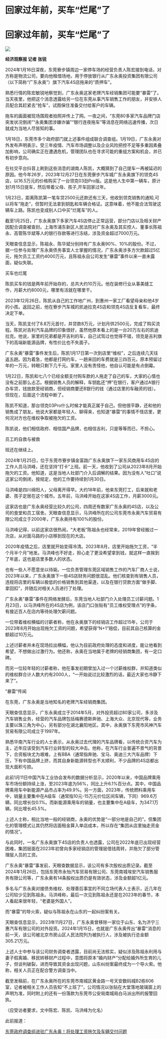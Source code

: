 # 回家过年前，买车“烂尾”了

# 回家过年前，买车“烂尾”了

![](https://inews.gtimg.com/om_bt/Oizpgc9s1JP6uLya0_PhnvCHoPpDW9ajX15TCdtNz78B8AA/1000)

**经济观察报 记者 张锐**

2024年1月16日深夜，东莞寮步镇周边一家停车场的经营负责人陈宏接到电话，对方称是物流公司，要向他租借场地，用于停放银行从广东永奥投资集团有限公司（以下简称“广东永奥”）旗下汽车4S店拖来的“质押车”。

熟悉行情的陈宏敏锐地察觉到，广东永奥这家老牌汽车经销集团可能要“暴雷”了。当天夜里，他把这个消息透露给另一位在东莞从事汽车销售工作的朋友，并安排人员配合其赶紧去“抢车”，试图保住准备交付给客户的车辆。

拖车的画面被现场围观者拍照并传上了网。一夜之间，“东莞80多家汽车品牌门店突发状况倒闭”“永奥集团涉嫌诈骗”“银行连夜拖车”等消息在网络迅速传播，次日就成为当地人尽皆知的事。

1月18日，东莞市多个政府部门就上述事件组成联合调查组。1月19日，广东永奥对外发布声明表示，受三年疫情、汽车市场调整以及企业风险把控不足等多重因素叠加影响，公司确实正在遭遇危机，管理团队也在寻求可能的重组方案和机会，并已有初步意向。

在社交平台抖音上刷到这些消息的湖南人陈凯，大概猜到了自己提车一再被延迟的原因。他今年26岁，2023年12月27日在东莞寮步汽车城广东永奥旗下的领克4S店，以16.5万元的价格购买了一台领克03劲Pro版。这是他人生中第一辆车，原计划1月15日提车，然后带着父母、孩子,开车回家过年。

1月23日，距离陈凯第一笔车贷2500元还款还有三天，他收到领克销售的通知,可以将车“拖走”，但暂时无法拿到钥匙和车辆合格证。这意味着，他不能合法驾驶这辆车上路。陈凯也变成别人口中买“烂尾车”的人。

截至1月25日，广东永奥旗下多家汽车4S店停止正常运营，部分门店以及相关财产因配合调查被查封。上海市浦东新区人民法院对广东永奥及其实控人、董事长陈祖永、高管陈华斌等人的银行存款等进行冻结，涉及资金超过7000万元。

天眼查信息显示，陈祖永、陈华斌分别持有广东永奥90%、10%的股份。不过，据一位参与处理广东永奥债务事宜人士掌握的情况，广东永奥涉多方欠款超过5亿元，拖欠员工工资约4000万元，且陈祖永自公司发生“暴雷”事件以来一直未露面，疑似失联。

买车也烂尾

陈凯买车的钱是两年前开始存的，总共大约10万元。他在装修行业从事美缝工作，月薪大约8000元，哪里有活就在哪里干。

2023年12月26日，陈凯从自己的工作地广州，到惠州一家工厂看望母亲和他4岁的小孩。返回之前，他在寮步汽车城的凯迪拉克4S店和领克4S店反复看车，最终决定下单。

当天，陈凯支付了8.8万元首付，并贷款8万元，计划月供2500元，完成了购买流程。陈凯对吉利汽车品牌的印象很好，虽然他原本看上的是一台20万左右的凯迪拉克。他说，家里的兄弟都是开吉利的车，自己试驾过也觉得不错，领克是吉利旗下的高端新能源品牌，有性价比也不失面子。

广东永奥“暴雷”事件发生后，陈凯1月17日第一次到店里“维权”，之后连续几天往返五趟。因为着急，他都是打网约车，一趟来回的车费就是三四百元，原本预留过年的一万元，转眼只剩下几千元。家里人没有责怪他，他自认可能是有点倒霉。

1月22日，陈凯和七八个已经全额支付购车款的人拖走了自己的车，大家的心情也没有之前那么忐忑。根据销售人员的解释，车钥匙还“押”在银行，客户通过A银行办车贷，钱放款至经销商，但经销商要还B银行的钱（通过店里的车融资的钱）。但现在，后面这个流程中断了。

陈凯不知道，那台领克03Pro什么时候才能真正属于自己。但他很平静，还和他的销售成了朋友。他说大家都是年轻人、聊得来，也知道“暴雷”的事情不怪店里，更何况对方也在维权争取被拖欠的工资。

陈凯说，他们相信政府、相信国产品牌，也相信吉利，只是等等而已，不担心。

员工的自救与被救

班还在继续上。

2024年1月25日，位于东莞市寮步镇金富路广东永奥旗下一家东风商用车4S店的工作人员马洪峰，还在坚持“打卡”上班。前一天，他收到了公司从2023年8月开始拖欠的工资。他知道，这是当地人社部门介入后调解的结果。因为没有人“吐口”说这家公司倒闭，按规定，他的工作要持续到1月30日。

马洪峰是四川绵阳人，父母离开得早。大约18年前，他来东莞打工，后来就和老婆、孩子定居在这个城市。五年前，马洪峰开始在这家4S店工作，月薪3000元。

这家店也是广东永奥经营比较久的公司，四周还有数家广东永奥的4S店，以及公司的食堂和员工宿舍。天眼查信息显示，马洪峰所在的公司东莞市永奥汽车贸易有限公司成立于2000年，广东永奥持有100%的股份。

马洪峰记得，以前这家店很热闹，“大老板”陈祖永也经常来，2019年曾经搬过一次店，从对面马路的小店移到现在的大店。

2020年疫情之后，店里就开始变得冷清。2023年8月，店里开始拖欠工资，“半个月半个月”地发。马洪峰也不好走，担心走了更没希望拿到钱，就这样一直挨到了年底，这也是店里多数人的状态。

也有一些人不愿意坐以待毙。一位负责管理东莞区域销售工作的汽车厂商人士说，2023年以来，广东永奥旗下一些4S店财务问题很混乱。他们核查到有销售人员，违规将店里的车辆以极低的价格销售到其他渠道，以及在银行贷款方面“做手脚、拿回扣”，并随后对相关人员进行了处理。

广东永奥“暴雷”事件在网络发酵后，东莞当地人社部门介入处理员工讨薪问题。1月23日，以马洪峰所在的4S店为例，该店门口张贴有“员工维权受理点”的字条，有接近百人在店内等待处理欠薪问题。

一位带着维权横幅的讨薪者称，他在永奥旗下的经销店工作超过15年，公司于2023年8月开始出现拖欠工资的问题，希望获得“N+1”赔偿，目前其自己核算的金额超过10万元。

上述讨薪者并未在现场拉出横幅，他认为目前政府处理的态度和进度，能让他看到希望，不想做出过激行为。他还称，永奥在当地属于老牌的经销商集团，有一定口碑。

而另一位较年轻的讨薪者称，他在事发初期曾加入过一个讨薪维权群，并知道类似的维权群合计人数大约有2000人，“一开始说过比较激烈的话，最近大家也冷静下来了”。

“暴雷”传闻

在东莞，广东永奥是当地知名的老牌汽车经销商集团。

天眼查信息显示，广东永奥成立于2014年5月，对外投资超过80家公司，多涉及汽车销售业务，经营的汽车品牌包括梅赛德斯奔驰、上海大众、北京现代等，业务主要以珠三角为中心，另有部分在湖北襄阳地区。其中，永奥旗下东莞市风神汽车贸易有限公司成立于1997年。

熟悉华南汽车行业的人士表示，从永奥过去代理的汽车品牌看，以传统合资汽车为主，近年应该受到汽车行业转型的较大冲击。他称，在汽车行业普遍不景气的背景下，合资板块尤为艰难，上有BBA（通常指奔驰、宝马、奥迪三大汽车品牌）下压，下有中国品牌上挤，而其自身新能源转型也不太顺利，不少品牌的4S店都出现大面积亏损。

此前1月11日中国汽车工业协会发布的数据分析显示，2020年以来，中国品牌乘用车市场份额持续上涨，至2023年底为56%，同比上升6.1%百分点。其中，中国品牌乘用车中新能源产品市占率为49.9%。另一方面，2023年，传统燃料乘用车中，销量主要集中在A级车（通常指10元-15万元价位区间车辆，下同）969.6万辆，同比增长仅0.1%。而新能源乘用车的销量，也主要集中在A级车，为347.1万辆，同比增长45.5%。

上述人士称，相比当地一般的经销商，永奥的优势是“一部分地是自己的”。但集团化的管理模式让其仍然将店面租金算入单店成本，所以存在“集团从店里抽走资金的情况”。

与此同时，一名广东永奥旗下4S店的负责人也透露，公司在2022年底已出现经营困难，集团层面在2023年初曾向多家经销店的管理层借钱周转，并拖欠了部分管理层人员的工资。

广东永奥“暴雷”事发前，天眼查数据显示，该公司有多次股权出质记录。截至2024年1月26日，包括东莞市永怡汽车贸易有限公司、东莞南城埃安汽车销售服务有限公司等，广东永奥有14条股权出质仍是有效状态，涉及金额超1亿元。

多名与广东永奥对接债务维权、处理善后事宜的不同立场代表人士表示，近几年在公司较少见到陈祖永。马洪峰称，最后一次见到陈祖永还是在2023年的春节，本人看起来很年轻，“老婆是外国人”。

而“暴雷”的导火索，疑似与陈祖永在山东的一起纠纷案有关。

天眼查信息显示，2023年11月27日，广东永奥曾移除一家位于山东、名为济宁三惠汽车有限公司的对外投资。2024年1月15日，也就是广东永奥传出“暴雷”消息的前一天，该公司被北京市房山区人民法院列为被执行人，涉及被执行总金额305.21万元。

上述人士中参与该公司财务调查者透露，目前尚无法核实，疑似涉及陈祖永利用与妻子假离婚、移民转移财产过程中，意图将原本“婚内财产”分配给婚外所生育的儿子，但谈判破裂，进而导致其资金出现问题，山东纠纷案最终成为一个导火索。他称，相关人员正在配合警方调查当中。

截至发稿前，在广东永奥所在的东莞市南城区黄金路一号天安数码城B2栋606室，记者被相关工作人员告知“不上班了”，公司情况以张贴在大堂落地玻璃窗上的声明为准，同时附上的还有一份落款为东莞市公安局南城局白马派出所的报警回执。

（应受访者要求，文中陈宏、陈凯、马洪峰为化名）

此前报道：

[东莞政府调查组进驻广东永奥！将处理工资拖欠及车辆交付问题](https://news.qq.com/rain/a/20240118A0A7VU00)

